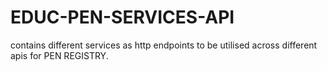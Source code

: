 # EDUC-PEN-SERVICES-API
contains different services as http endpoints to be utilised across different apis for PEN REGISTRY.
